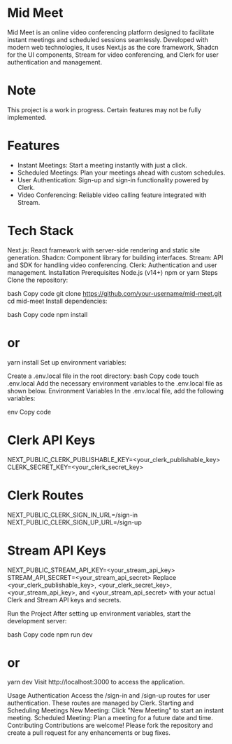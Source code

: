 # Mid Meet

Mid Meet is an online video conferencing platform designed to facilitate instant meetings and scheduled sessions seamlessly. Developed with modern web technologies, it uses Next.js as the core framework, Shadcn for the UI components, Stream for video conferencing, and Clerk for user authentication and management.

# Note
This project is a work in progress. Certain features may not be fully implemented.

# Features
* Instant Meetings: Start a meeting instantly with just a click.
* Scheduled Meetings: Plan your meetings ahead with custom schedules.
* User Authentication: Sign-up and sign-in functionality powered by Clerk.
* Video Conferencing: Reliable video calling feature integrated with Stream.

# Tech Stack
Next.js: React framework with server-side rendering and static site generation.
Shadcn: Component library for building interfaces.
Stream: API and SDK for handling video conferencing.
Clerk: Authentication and user management.
Installation
Prerequisites
Node.js (v14+)
npm or yarn
Steps
Clone the repository:

bash
Copy code
git clone https://github.com/your-username/mid-meet.git
cd mid-meet
Install dependencies:

bash
Copy code
npm install
# or
yarn install
Set up environment variables:

Create a .env.local file in the root directory:
bash
Copy code
touch .env.local
Add the necessary environment variables to the .env.local file as shown below.
Environment Variables
In the .env.local file, add the following variables:

env
Copy code
# Clerk API Keys
NEXT_PUBLIC_CLERK_PUBLISHABLE_KEY=<your_clerk_publishable_key>
CLERK_SECRET_KEY=<your_clerk_secret_key>

# Clerk Routes
NEXT_PUBLIC_CLERK_SIGN_IN_URL=/sign-in
NEXT_PUBLIC_CLERK_SIGN_UP_URL=/sign-up

# Stream API Keys
NEXT_PUBLIC_STREAM_API_KEY=<your_stream_api_key>
STREAM_API_SECRET=<your_stream_api_secret>
Replace <your_clerk_publishable_key>, <your_clerk_secret_key>, <your_stream_api_key>, and <your_stream_api_secret> with your actual Clerk and Stream API keys and secrets.

Run the Project
After setting up environment variables, start the development server:

bash
Copy code
npm run dev
# or
yarn dev
Visit http://localhost:3000 to access the application.

Usage
Authentication
Access the /sign-in and /sign-up routes for user authentication. These routes are managed by Clerk.
Starting and Scheduling Meetings
New Meeting: Click "New Meeting" to start an instant meeting.
Scheduled Meeting: Plan a meeting for a future date and time.
Contributing
Contributions are welcome! Please fork the repository and create a pull request for any enhancements or bug fixes.
